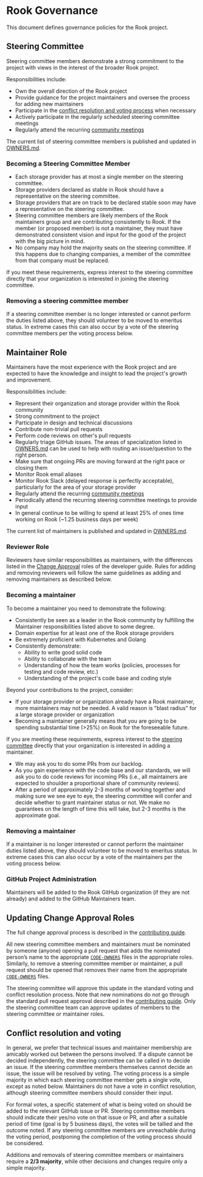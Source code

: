 # Rook Governance

This document defines governance policies for the Rook project.

## Steering Committee

Steering committee members demonstrate a strong commitment to the project with views in the interest of the broader Rook project.

Responsibilities include:

* Own the overall direction of the Rook project
* Provide guidance for the project maintainers and oversee the process for adding new maintainers
* Participate in the [conflict resolution and voting process](#conflict-resolution-and-voting) when necessary
* Actively participate in the regularly scheduled steering committee meetings
* Regularly attend the recurring [community meetings](README.md#community-meeting)

The current list of steering committee members is published and updated in [OWNERS.md](OWNERS.md#steering-committee).

### Becoming a Steering Committee Member

* Each storage provider has at most a single member on the steering committee.
* Storage providers declared as stable in Rook should have a representative on the steering committee.
* Storage providers that are on track to be declared stable soon may have a representative on the steering committee.
* Steering committee members are likely members of the Rook maintainers group and are contributing consistently to Rook.
  If the member (or proposed member) is not a maintainer, they must have demonstrated consistent vision and input
  for the good of the project with the big picture in mind.
* No company may hold the majority seats on the steering committee. If this happens due to changing companies,
  a member of the committee from that company must be replaced.

If you meet these requirements, express interest to the steering committee directly that your organization is interested in joining the steering committee.

### Removing a steering committee member

If a steering committee member is no longer interested or cannot perform the duties listed above, they
should volunteer to be moved to emeritus status. In extreme cases this can also occur by a vote of
the steering committee members per the voting process below.

## Maintainer Role

Maintainers have the most experience with the Rook project and are expected to have the knowledge
and insight to lead the project's growth and improvement.

Responsibilities include:

* Represent their organization and storage provider within the Rook community
* Strong commitment to the project
* Participate in design and technical discussions
* Contribute non-trivial pull requests
* Perform code reviews on other's pull requests
* Regularly triage GitHub issues. The areas of specialization listed in [OWNERS.md](OWNERS.md) can be used to help with routing
  an issue/question to the right person.
* Make sure that ongoing PRs are moving forward at the right pace or closing them
* Monitor Rook email aliases
* Monitor Rook Slack (delayed response is perfectly acceptable), particularly for the area of your
  storage provider
* Regularly attend the recurring [community meetings](README.md#community-meeting)
* Periodically attend the recurring steering committee meetings to provide input
* In general continue to be willing to spend at least 25% of ones time working on Rook (~1.25
  business days per week)

The current list of maintainers is published and updated in [OWNERS.md](OWNERS.md#maintainers).

### Reviewer Role

Reviewers have similar responsibilities as maintainers, with the differences listed in the [Change Approval](CONTRIBUTING.md#change-approval)
roles of the developer guide. Rules for adding and removing reviewers will follow the same guidelines as
adding and removing maintainers as described below.

### Becoming a maintainer

To become a maintainer you need to demonstrate the following:

* Consistently be seen as a leader in the Rook community by fulfilling the Maintainer responsibilities
  listed above to some degree.
* Domain expertise for at least one of the Rook storage providers
* Be extremely proficient with Kubernetes and Golang
* Consistently demonstrate:
  * Ability to write good solid code
  * Ability to collaborate with the team
  * Understanding of how the team works (policies, processes for testing and code review, etc.)
  * Understanding of the project's code base and coding style

Beyond your contributions to the project, consider:

* If your storage provider or organization already have a Rook maintainer, more maintainers may not be needed.
  A valid reason is "blast radius" for a large storage provider or organization
* Becoming a maintainer generally means that you are going to be spending substantial time (>25%)
  on Rook for the foreseeable future.

If you are meeting these requirements, express interest to the [steering committee](OWNERS.md#steering-committee) directly that your
organization is interested in adding a maintainer.

* We may ask you to do some PRs from our backlog.
* As you gain experience with the code base and our standards, we will ask you to do code reviews
  for incoming PRs (i.e., all maintainers are expected to shoulder a proportional share of
  community reviews).
* After a period of approximately 2-3 months of working together and making sure we see eye to eye,
  the steering committee will confer and decide whether to grant maintainer status or not.
  We make no guarantees on the length of time this will take, but 2-3 months is the approximate
  goal.

### Removing a maintainer

If a maintainer is no longer interested or cannot perform the maintainer duties listed above, they
should volunteer to be moved to emeritus status. In extreme cases this can also occur by a vote of
the maintainers per the voting process below.


### GitHub Project Administration

Maintainers will be added to the Rook GitHub organization (if they are not already) and added to
the GitHub Maintainers team.

## Updating Change Approval Roles

The full change approval process is described in the [contributing guide](CONTRIBUTING.md#change-approval).

All new steering committee members and maintainers must be nominated by someone (anyone) opening a pull request that adds the nominated person’s name to the appropriate [`CODE-OWNERS`](CODE-OWNERS) files in the appropriate roles.
Similarly, to remove a steering committee member or maintainer, a pull request should be opened that removes their name from the appropriate [`CODE-OWNERS`](CODE-OWNERS) files.

The steering committee will approve this update in the standard voting and conflict resolution process.
Note that new nominations do not go through the standard pull request approval described in the [contributing guide](CONTRIBUTING.md#change-approval).
Only the steering committee team can approve updates of members to the steering committee or maintainer roles.

## Conflict resolution and voting

In general, we prefer that technical issues and maintainer membership are amicably worked out
between the persons involved. If a dispute cannot be decided independently, the steering committee can be
called in to decide an issue. If the steering committee members themselves cannot decide an issue, the issue will
be resolved by voting. The voting process is a simple majority in which each steering committee member gets a single vote,
except as noted below. Maintainers do not have a vote in conflict resolution, although steering committee members
should consider their input.

For formal votes, a specific statement of what is being voted on should be added to the relevant
GitHub issue or PR. Steering committee members should indicate their yes/no vote on that issue or PR, and after a
suitable period of time (goal is by 5 business days), the votes will be tallied and the outcome
noted. If any steering committee members are unreachable during the voting period, postponing the completion of
the voting process should be considered.

Additions and removals of steering committee members or maintainers require a **2/3 majority**, while other decisions and changes
require only a simple majority.
